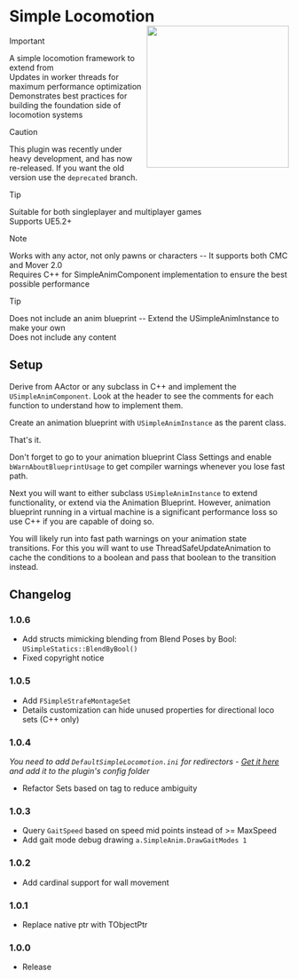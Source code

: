 # Simple Locomotion <img align="right" width=256, height=256 src="https://github.com/Vaei/SimpleLocomotion/blob/main/Resources/Icon256.png">

> [!IMPORTANT]
> A simple locomotion framework to extend from
> <br>Updates in worker threads for maximum performance optimization
> <br>Demonstrates best practices for building the foundation side of locomotion systems

> [!CAUTION]
> This plugin was recently under heavy development, and has now re-released. If you want the old version use the `deprecated` branch.

> [!TIP]
> Suitable for both singleplayer and multiplayer games
> <br>Supports UE5.2+

> [!NOTE]
> Works with any actor, not only pawns or characters -- It supports both CMC and Mover 2.0
> <br>Requires C++ for SimpleAnimComponent implementation to ensure the best possible performance

> [!TIP]
> Does not include an anim blueprint -- Extend the USimpleAnimInstance to make your own
> <br>Does not include any content

## Setup

Derive from AActor or any subclass in C++ and implement the `USimpleAnimComponent`. Look at the header to see the comments for each function to understand how to implement them.

Create an animation blueprint with `USimpleAnimInstance` as the parent class.

That's it.

Don't forget to go to your animation blueprint Class Settings and enable `bWarnAboutBlueprintUsage` to get compiler warnings whenever you lose fast path.

Next you will want to either subclass `USimpleAnimInstance` to extend functionality, or extend via the Animation Blueprint. However, animation blueprint running in a virtual machine is a significant performance loss so use C++ if you are capable of doing so.

You will likely run into fast path warnings on your animation state transitions. For this you will want to use ThreadSafeUpdateAnimation to cache the conditions to a boolean and pass that boolean to the transition instead.

## Changelog

### 1.0.6
* Add structs mimicking blending from Blend Poses by Bool: `USimpleStatics::BlendByBool()`
* Fixed copyright notice

### 1.0.5
* Add `FSimpleStrafeMontageSet`
* Details customization can hide unused properties for directional loco sets (C++ only)

### 1.0.4

_You need to add `DefaultSimpleLocomotion.ini` for redirectors - [Get it here](https://github.com/Vaei/SimpleLocomotion/commit/d5060dd2bb24e15952acb2e6067b0c67e3955791) and add it to the plugin's config folder_

* Refactor Sets based on tag to reduce ambiguity

### 1.0.3
* Query `GaitSpeed` based on speed mid points instead of >= MaxSpeed
* Add gait mode debug drawing `a.SimpleAnim.DrawGaitModes 1`

### 1.0.2
* Add cardinal support for wall movement

### 1.0.1
* Replace native ptr with TObjectPtr

### 1.0.0
* Release
